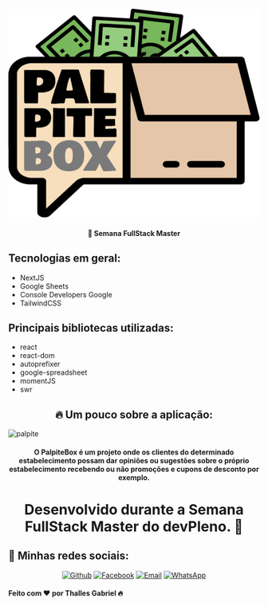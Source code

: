 <p align="center">
  <img src="./public/logo_paplpitebox.png"/>
 </p>
 
 <h4 align="center">
  🚀 Semana FullStack Master
</h4>

<h2>Tecnologias em geral:</h2>
  
  - NextJS
  - Google Sheets
  - Console Developers Google
  - TailwindCSS
  
  <h2>Principais bibliotecas utilizadas:</h2>
  
  - react
  - react-dom
  - autoprefixer
  - google-spreadsheet
  - momentJS
  - swr

  
  <h2 align="center">🔥 Um pouco sobre a aplicação:</h2>
  
![palpite](https://user-images.githubusercontent.com/62181023/86538090-2b754b80-beca-11ea-9944-e20b9bbdf730.png)
  
  <h4 align="center">O PalpiteBox é um projeto onde os clientes do determinado estabelecimento possam dar opiniões ou sugestões sobre o próprio estabelecimento recebendo ou não promoções e cupons de desconto por exemplo. </h4>
  
  <h1 align="center">Desenvolvido durante a Semana FullStack Master do devPleno. 🚀</h1>

<h2>📱 Minhas redes sociais:</h2>

<p align="center">
   <a href="https://github.com/thallesyasmim" target="_blank" >
    <img alt="Github" src="https://img.shields.io/badge/Github--%23F8952D?style=social&logo=github"></a>
    
      
  <a href="https://www.facebook.com/thalles.gabriel.1690" target="_blank" >
    <img alt="Facebook" src="https://img.shields.io/badge/Facebook--%23F8952D?style=social&logo=facebook"></a>
    
    
  <a href="mailto:ithallesgabriel1307@gmail.com" target="_blank" >
    <img alt="Email" src="https://img.shields.io/badge/Email--%23F8952D?style=social&logo=gmail"></a> 
  
  <a href="https://api.whatsapp.com/send?phone=5511989352938" target="_blank" >
    <img alt="WhatsApp" src="https://img.shields.io/badge/Whatsapp--%23F8952D?style=social&logo=whatsapp"></a>
 </p>


<h4>Feito com ❤ por Thalles Gabriel 🔥 
